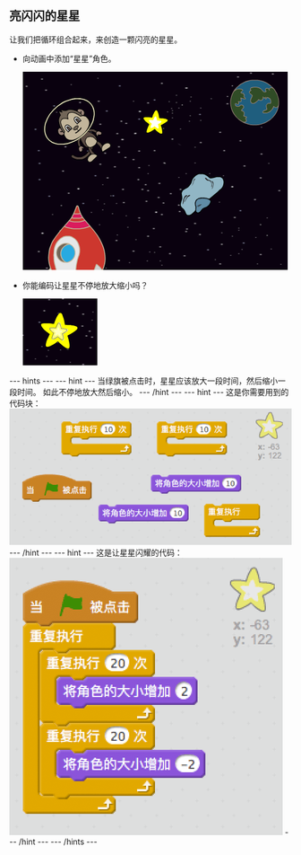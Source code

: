 ## 亮闪闪的星星

让我们把循环组合起来，来创造一颗闪亮的星星。

+ 向动画中添加“星星”角色。
    
    ![添加星星角色](images/space-star-sprite.png)

+ 你能编码让星星不停地放大缩小吗？
    
    ![测试闪亮的星星](images/space-star-test.png)

--- hints --- --- hint --- 当绿旗被点击时，星星应该放大一段时间，然后缩小一段时间。 如此不停地放大然后缩小。 --- /hint --- --- hint --- 这是你需要用到的代码块： ![Blocks for a shining star](images/space-star-blocks.png) --- /hint --- --- hint --- 这是让星星闪耀的代码： ![Code for a shining star](images/space-star-code.png) --- /hint --- --- /hints ---